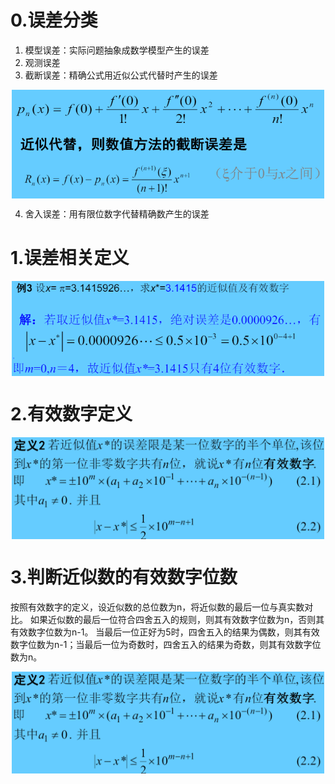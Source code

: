 <!-- toc -->
<style>
.image {
  display: block;
  margin-left: auto;
  margin-right: auto;
  max-width: 500px; /* 根据需要调整宽度 */
  max-height: 400px; /* 根据需要调整高度 */
}
</style>

# 0.误差分类
1. 模型误差：实际问题抽象成数学模型产生的误差
2. 观测误差
3. 截断误差：精确公式用近似公式代替时产生的误差

<img src="image-3.png" class="image">

4. 舍入误差：用有限位数字代替精确数产生的误差

# 1.误差相关定义
<img src="image-2.png" class="image" />

# 2.有效数字定义
<img src="image-1.png" class="image" />

# 3.判断近似数的有效数字位数
  按照有效数字的定义，设近似数的总位数为n，将近似数的最后一位与真实数对比。
  如果近似数的最后一位符合四舍五入的规则，则其有效数字位数为n，否则其有效数字位数为n-1。
当最后一位正好为5时，四舍五入的结果为偶数，则其有效数字位数为n-1；当最后一位为奇数时，四舍五入的结果为奇数，则其有效数字位数为n。

<img src="image-1.png" class="image" />